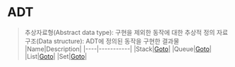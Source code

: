 # ADT
> 추상자료형(Abstract data type): 구현을 제외한 동작에 대한 추상적 정의 
> 자료구조(Data structure): ADT에 정의된 동작을 구현한 결과물
|Name|Description|
|----|-----------|
|Stack|[Goto][StackDescription]|
|Queue|[Goto][QueueDescription]|
|List|[Goto][ListDescription]|
|Set|[Goto][SetDescription]|

[StackDescription]: <https://github.com/hhotdong/programming-exercise/tree/main/ADT/Stack>
[QueueDescription]: <https://github.com/hhotdong/programming-exercise/tree/main/ADT/Queue>
[ListDescription]: <https://github.com/hhotdong/programming-exercise/tree/main/ADT/List>
[SetDescription]: <https://github.com/hhotdong/programming-exercise/tree/main/ADT/Set>
